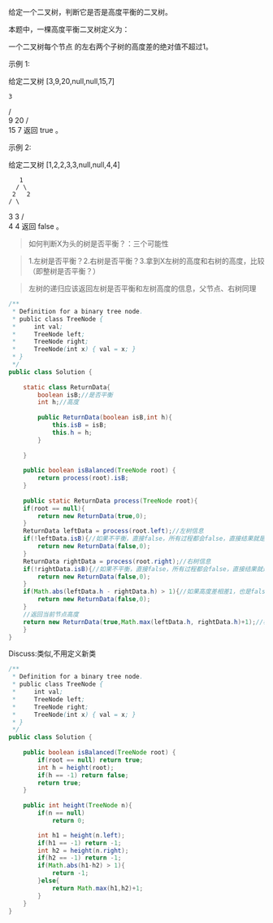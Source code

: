 给定一个二叉树，判断它是否是高度平衡的二叉树。

本题中，一棵高度平衡二叉树定义为：

一个二叉树每个节点 的左右两个子树的高度差的绝对值不超过1。

示例 1:

给定二叉树 [3,9,20,null,null,15,7]

    3
   / \
  9  20
    /  \
   15   7
返回 true 。

示例 2:

给定二叉树 [1,2,2,3,3,null,null,4,4]

       1
      / \
     2   2
    / \
   3   3
  / \
 4   4
返回 false 。
>如何判断X为头的树是否平衡？：三个可能性

>1.左树是否平衡？2.右树是否平衡？3.拿到X左树的高度和右树的高度，比较（即整树是否平衡？）

>左树的递归应该返回左树是否平衡和左树高度的信息，父节点、右树同理
```java
/**
 * Definition for a binary tree node.
 * public class TreeNode {
 *     int val;
 *     TreeNode left;
 *     TreeNode right;
 *     TreeNode(int x) { val = x; }
 * }
 */
public class Solution {
    
    static class ReturnData{
        boolean isB;//是否平衡
        int h;//高度
        
        public ReturnData(boolean isB,int h){
            this.isB = isB;
            this.h = h;
        }
        
    }
    
    public boolean isBalanced(TreeNode root) {
        return process(root).isB;
    }
    
    public static ReturnData process(TreeNode root){
	if(root == null){
		return new ReturnData(true,0);
	}
	ReturnData leftData = process(root.left);//左树信息
	if(!leftData.isB){//如果不平衡，直接false，所有过程都会false，直接结果就是false
		return new ReturnData(false,0);
	}
	ReturnData rightData = process(root.right);//右树信息
	if(!rightData.isB){//如果不平衡，直接false，所有过程都会false，直接结果就是false
		return new ReturnData(false,0);
	}
	if(Math.abs(leftData.h - rightData.h) > 1){//如果高度差相差1，也是false
		return new ReturnData(false,0);
	}
	//返回当前节点高度
	return new ReturnData(true,Math.max(leftData.h, rightData.h)+1);//根节点的高度知不知道无所谓，其他节点必须知道
    }
}
```
Discuss:类似,不用定义新类
```java
/**
 * Definition for a binary tree node.
 * public class TreeNode {
 *     int val;
 *     TreeNode left;
 *     TreeNode right;
 *     TreeNode(int x) { val = x; }
 * }
 */
public class Solution {
    
    public boolean isBalanced(TreeNode root) {
        if(root == null) return true;
        int h = height(root);
        if(h == -1) return false;
        return true;
    }
    
    public int height(TreeNode n){
        if(n == null)
            return 0;

        int h1 = height(n.left);
        if(h1 == -1) return -1;
        int h2 = height(n.right);
        if(h2 == -1) return -1;
        if(Math.abs(h1-h2) > 1){
            return -1;
        }else{
            return Math.max(h1,h2)+1;
        }
    }
}
```
